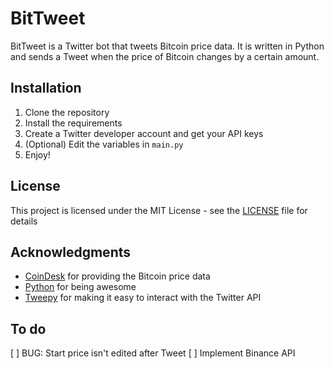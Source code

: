 # BitTweet
BitTweet is a Twitter bot that tweets Bitcoin price data. It is written in Python and sends a Tweet when the price of Bitcoin changes by a certain amount.

## Installation
1. Clone the repository
2. Install the requirements
3. Create a Twitter developer account and get your API keys
4. (Optional) Edit the variables in `main.py`
5. Enjoy!

## License
This project is licensed under the MIT License - see the [LICENSE](LICENSE) file for details

## Acknowledgments
* [CoinDesk](https://www.coindesk.com/price/bitcoin) for providing the Bitcoin price data
* [Python](https://www.python.org/) for being awesome
* [Tweepy](https://www.tweepy.org/) for making it easy to interact with the Twitter API

## To do
[ ] BUG: Start price isn't edited after Tweet
[ ] Implement Binance API
